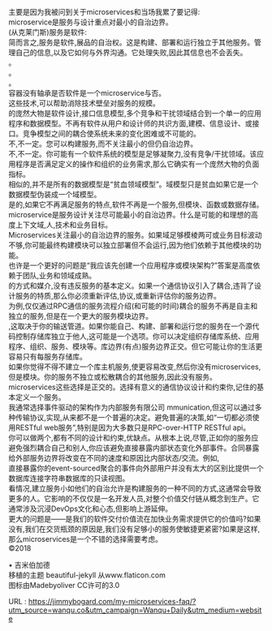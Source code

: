主要是因为我被问到关于microservices和当场我累了要记得:<br/> microservice是服务与设计重点对最小的自治边界。<br/>(从克莱门斯)服务是软件:<br/>简而言之,服务是软件,展品的自治权。这是构建、部署和运行独立于其他服务。管理自己的信息,以及它如何与外界沟通。它处理失败,因此其信息也不会丢失。<br/>。<br/>。<br/>。<br/>容器没有轴承是否软件是一个microservice与否。<br/>这些技术,可以帮助消除技术壁垒对服务的规模。<br/>的庞然大物是软件设计,接口信息模型,多个竞争和干扰领域结合到一个单一的应用程序和数据模型。不再有软件从用户和设计师的共识方面,建模、信息设计、或接口。竞争模型之间的耦合使系统未来的变化困难或不可能的。<br/>不,不一定。您可以构建服务,而不关注最小的但仍自治边界。<br/>不,不一定。你可能有一个软件系统的模型是足够凝聚力,没有竞争/干扰领域。该应用程序是否满足定义的操作和组织的业务需求,那么它确实有一个庞然大物的负面指标。<br/>相似的,并不是所有的数据模型是“贫血领域模型”。域模型只是贫血如果它是一个数据模型伪装成一个域模型。<br/>是的,如果它不再满足服务的特点,软件不再是一个服务,但模块、函数或数据存储。<br/> microservice是服务设计关注尽可能最小的自治边界。什么是可能的和理想的高度上下文域,人,技术和业务目标。<br/> Microservices关注最小的自治边界的服务。如果域足够模棱两可或业务目标波动不够,你可能最终构建模块可以独立部署但不会运行,因为他们依赖于其他模块的功能。<br/>也许是一个更好的问题是“我应该先创建一个应用程序或模块架构?”答案是高度依赖于团队,业务和领域成熟。<br/>的方式和媒介,没有违反服务的基本定义。如果一个通信协议引入了耦合,违背了设计服务的特质,那么你必须重新评估,协议,或重新评估你的服务边界。<br/>为例,仅仅通过RPC通信的服务流程介绍(和可能的时间)耦合的服务不再是自主和独立的服务,但是在一个更大的服务模块边界。<br/>,这取决于你的输送管道。如果你能自己、构建、部署和运行您的服务在一个源代码控制存储库独立于他人,这可能是一个选项。你可以决定组织存储库系统、应用程序、组织、服务、模块等。库边界(有点)服务边界正交。但它可能让你的生活更容易只有每服务存储库。<br/>如果你觉得不得不建立一个库主机服务,使更容易改变,然后你没有microservices,但是模块。你的服务不独立或松散耦合的其他服务,因此没有服务。<br/> microservices这些选择是正交的。选择有意义的通信协议设计和约束你,记住的基本定义一个服务。<br/>我通常选择事件驱动的架构作为内部服务有限公司 
 mmunication,但这可以通过多种传输协议,实现,从来都不是一个普遍的决定。避免普遍的决策,如“一切都必须使用RESTful web服务”,特别是因为大多数只是RPC-over-HTTP RESTful api。<br/>你可以做两个,都有不同的设计和约束,优缺点。从根本上说,尽管,正如你的服务应避免强烈耦合自己和别人,你应该避免直接暴露内部状态变化外部事件。合同暴露给外部服务边界将改变在不同的速度和原因比内部状态/交流。例如,<br/>直接暴露你的event-sourced聚合的事件向外部用户并没有太大的区别比提供一个数据库连接字符串数据库的只读视图。<br/>看情况,建立服务小如他们的自治允许是构建服务的一种不同的方式,这通常会导致更多的人。它影响的不仅仅是一名开发人员,对整个价值交付链从概念到生产。它通常涉及沉浸DevOps文化和心态,但影响上游延伸。<br/>更大的问题是——是我们的软件交付价值流在加快业务需求提供它的价值吗?如果没有,我们在交货瓶颈的原因是,我们没有足够小的服务使敏捷更紧密?如果是这样,那么microservices是一个不错的选择需要考虑。<br/> 
 ©2018 
  
 • 
 吉米伯加德 
 <br/> 
 移植的主题 
 beautiful-jekyll 
 从www.flaticon.com <br/>图标由Madebyoliver CC许可的3.0 <br/> 
  
 URL : https://jimmybogard.com/my-microservices-faq/?utm_source=wanqu.co&utm_campaign=Wanqu+Daily&utm_medium=website